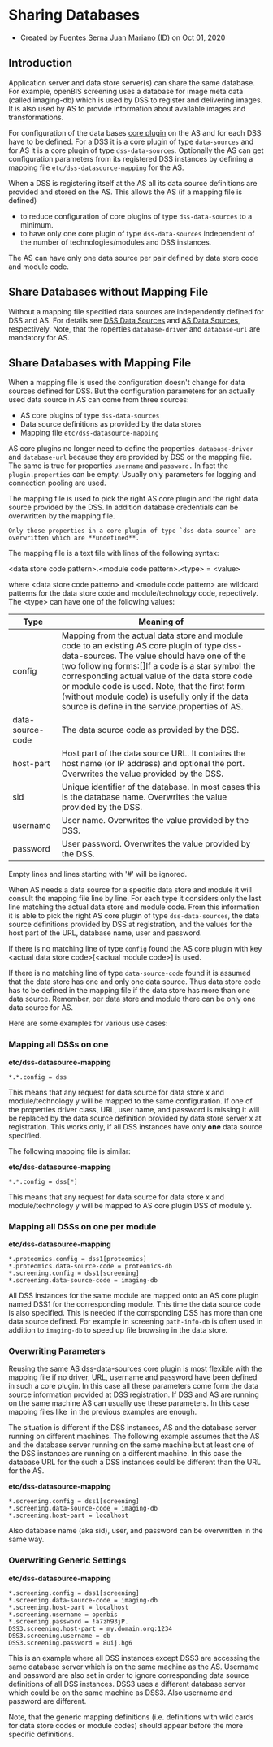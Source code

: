 # Sharing Databases

-   Created by [Fuentes Serna Juan Mariano
    (ID)](%20%20%20%20/display/~juanf%0A) on [Oct 01,
    2020](/pages/viewpreviousversions.action?pageId=53745952 "Show changes")

## Introduction

Application server and data store server(s) can share the same database.
For example, openBIS screening uses a database for image meta data
(called imaging-db) which is used by DSS to register and delivering
images. It is also used by AS to provide information about available
images and transformations.

For configuration of the data bases [core plugin](../software-developer-documentation/server-side-extensions/core-plugins.md#core-plugins) on the AS and for each DSS have to be defined. For a DSS it is a core plugin of type `data-sources` and for AS it is a core plugin of type `dss-data-sources`. Optionally the AS can get configuration parameters from its registered DSS instances by defining a mapping file `etc/dss-datasource-mapping` for the AS.

When a DSS is registering itself at the AS all its data source
definitions are provided and stored on the AS. This allows the AS (if a
mapping file is defined)

-   to reduce configuration of core plugins of type `dss-data-sources`
    to a minimum.
-   to have only one core plugin of type `dss-data-sources` independent
    of the number of technologies/modules and DSS instances.

The AS can have only one data source per pair defined by data store code
and module code.

## Share Databases without Mapping File

Without a mapping file specified data sources are independently defined for DSS and AS. For details see [DSS Data Sources](https://unlimited.ethz.ch/display/openBISDoc2010/Installation+and+Administrators+Guide+of+the+openBIS+Data+Store+Server#InstallationandAdministratorsGuideoftheopenBISDataStoreServer-DataSources) and [AS Data Sources](../system-admin-documentation/installation/installation-and-configuration-guide.md#configuring-dss-data-sources), respectively. Note, that the roperties `database-driver` and `database-url` are mandatory for AS.

## Share Databases with Mapping File

When a mapping file is used the configuration doesn't change for data
sources defined for DSS. But the configuration parameters for an
actually used data source in AS can come from three sources:

-   AS core plugins of type `dss-data-sources`
-   Data source definitions as provided by the data stores
-   Mapping file `etc/dss-datasource-mapping`

AS core plugins no longer need to define the properties
 `database-driver` and `database-url` because they are provided by DSS
or the mapping file. The same is true for properties `username`
and `password.` In fact the` plugin.properties` can be empty. Usually
only parameters for logging and connection pooling are used.

The mapping file is used to pick the right AS core plugin and the right
data source provided by the DSS. In addition database credentials can be
overwritten by the mapping file.

```{warning}
Only those properties in a core plugin of type `dss-data-source` are overwritten which are **undefined**.
```

The mapping file is a text file with lines of the following syntax:

\<data store code pattern\>.\<module code pattern\>.\<type\> = \<value\>

where \<data store code pattern\> and \<module code pattern\>
are wildcard patterns for the data store code and module/technology
code, repectively. The \<type\> can have one of the following
values:

|Type|Meaning of <value>|
|--- |--- |
|config|Mapping from the actual data store and module code to an existing AS core plugin of type dss-data-sources. The value should have one of the two following forms:<data store code><data store code>[<module code>]If a code is a star symbol the corresponding actual value of the data store code or module code is used. Note, that the first form (without module code) is usefully only if the data source is define in the service.properties of AS.|
|data-source-code|The data source code as provided by the DSS.|
|host-part|Host part of the data source URL. It contains the host name (or IP address) and optional the port. Overwrites the value provided by the DSS.|
|sid|Unique identifier of the database. In most cases this is the database name. Overwrites the value provided by the DSS.|
|username|User name. Overwrites the value provided by the DSS.|
|password|User password. Overwrites the value provided by the DSS.|

Empty lines and lines starting with '\#' will be ignored.

When AS needs a data source for a specific data store and module it will
consult the mapping file line by line. For each type it considers only
the last line matching the actual data store and module code. From this
information it is able to pick the right AS core plugin of
type `dss-data-sources`, the data source definitions provided by DSS at
registration, and the values for the host part of the URL, database
name, user and password.

If there is no matching line of type `config` found the AS core plugin
with key \<actual data store code\>\[\<actual module code\>\] is
used.

If there is no matching line of type `data-source-code` found it is
assumed that the data store has one and only one data source. Thus data
store code has to be defined in the mapping file if the data store has
more than one data source. Remember, per data store and module there can
be only one data source for AS.

Here are some examples for various use cases:

### Mapping all DSSs on one

**etc/dss-datasource-mapping**

`*.*.config = dss`

This means that any request for data source for data store x and
module/technology y will be mapped to the same configuration. If one of
the properties driver class, URL, user name, and password is missing it
will be replaced by the data source definition provided by data store
server x at registration. This works only, if all DSS instances have
only **one** data source specified.

The following mapping file is similar:

**etc/dss-datasource-mapping**

`*.*.config = dss[*]`

This means that any request for data source for data store x and
module/technology y will be mapped to AS core plugin DSS of module y.

### Mapping all DSSs on one per module

**etc/dss-datasource-mapping**

```
*.proteomics.config = dss1[proteomics]
*.proteomics.data-source-code = proteomics-db
*.screening.config = dss1[screening]
*.screening.data-source-code = imaging-db
```


All DSS instances for the same module are mapped onto an AS core plugin
named DSS1 for the corresponding module. This time the data source code
is also specified. This is needed if the corrsponding DSS has more than
one data source defined. For example in screening `path-info-db` is
often used in addition to `imaging-db` to speed up file browsing in the
data store.

### Overwriting Parameters

Reusing the same AS dss-data-sources core plugin is most flexible with
the mapping file if no driver, URL, username and password have been
defined in such a core plugin. In this case all these parameters come
form the data source information provided at DSS registration. If DSS
and AS are running on the same machine AS can usually use these
parameters. In this case mapping files like  in the previous examples
are enough.

The situation is different if the DSS instances, AS and the database
server running on different machines. The following example assumes that
the AS and the database server running on the same machine but at least
one of the DSS instances are running on a different machine. In this
case the database URL for the such a DSS instances could be different
than the URL for the AS.

**etc/dss-datasource-mapping**

```
*.screening.config = dss1[screening]
*.screening.data-source-code = imaging-db
*.screening.host-part = localhost 
```


Also database name (aka sid), user, and password can be overwritten in
the same way.

### Overwriting Generic Settings

**etc/dss-datasource-mapping**

```
*.screening.config = dss1[screening]
*.screening.data-source-code = imaging-db
*.screening.host-part = localhost 
*.screening.username = openbis
*.screening.password = !a7zh93jP.
DSS3.screening.host-part = my.domain.org:1234
DSS3.screening.username = ob
DSS3.screening.password = 8uij.hg6
```


This is an example where all DSS instances except DSS3 are accessing the
same database server which is on the same machine as the AS. Username
and password are also set in order to ignore corresponding data source
definitions of all DSS instances. DSS3 uses a different database server
which could be on the same machine as DSS3. Also username and password
are different.

Note, that the generic mapping definitions (i.e. definitions with wild
cards for data store codes or module codes) should appear before the
more specific definitions.
